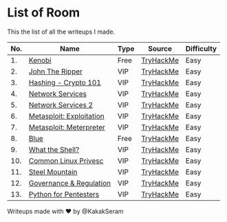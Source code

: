 # List of Room

This the list of all the writeups I made.

|No.|Name|Type|Source|Difficulty|
|---|----|----|------|----------|
|1.|[Kenobi](./Kenobi/README.md)|Free|[TryHackMe](https://tryhackme.com/r/room/kenobi)|Easy|
|2.|[John The Ripper](./JohnTheRipper/README.md)|VIP|[TryHackMe](https://tryhackme.com/room/johntheripper0)|Easy|
|3.|[Hashing - Crypto 101](./HashingCrypto101/README.md)|VIP|[TryHackMe](https://tryhackme.com/room/hashingcrypto101)|Easy|
|4.|[Network Services](./NetworkServices/README.md)|VIP|[TryHackMe](https://tryhackme.com/room/networkservices)|Easy|
|5.|[Network Services 2](./NetworkServices2/README.md)|VIP|[TryHackMe](https://tryhackme.com/room/networkservices2)|Easy|
|6.|[Metasploit: Exploitation](./MetasploitExploitation/README.md)|VIP|[TryHackMe](https://tryhackme.com/room/metasploitexploitation)|Easy|
|7.|[Metasploit: Meterpreter](./MetasploitMeterpreter/README.md)|VIP|[TryHackMe](https://tryhackme.com/room/meterpreter)|Easy|
|8.|[Blue](./Blue/README.md)|Free|[TryHackMe](https://tryhackme.com/room/blue)|Easy|
|9.|[What the Shell?](./WhatTheShell/README.md)|VIP|[TryHackMe](https://tryhackme.com/room/introtoshells)|Easy|
|10.|[Common Linux Privesc](./CommonLinuxPrivesc/README.md)|VIP|[TryHackMe](https://tryhackme.com/room/commonlinuxprivesc)|Easy|
|11.|[Steel Mountain](./SteelMountain/README.md)|VIP|[TryHackMe](https://tryhackme.com/room/steelmountain)|Easy|
|12.|[Governance & Regulation](./GovernanceRegulation/README.md)|VIP|[TryHackMe](https://tryhackme.com/r/room/cybergovernanceregulation)|Easy|
|13.|[Python for Pentesters](./PythonforPentesters/README.md)|VIP|[TryHackMe](https://tryhackme.com/room/pythonforcybersecurity)|Easy|

Writeups made with :heart: by @KakakSeram
